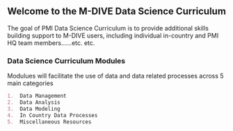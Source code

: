 ## Welcome to the M-DIVE Data Science Curriculum 

The goal of PMI Data Science Curriculum is to provide additional skills building support to M-DIVE users, including individual in-country and PMI HQ  team members......etc. etc.

### Data Science Curriculum Modules

Modulues will facilitate the use of data and data related processes across 5 main categories

```markdown
1.  Data Management
2.  Data Analysis
3.  Data Modeling
4.  In Country Data Processes
5.  Miscellaneous Resources


